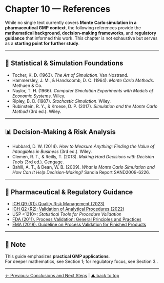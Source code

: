 # Chapter 10 — References

While no single text currently covers **Monte Carlo simulation in a pharmaceutical GMP context**, the following references provide the **mathematical background**, **decision-making frameworks**, and **regulatory guidance** that informed this work.
This chapter is not exhaustive but serves as a **starting point for further study**.

---

## 📘 Statistical & Simulation Foundations

- Tocher, K. D. (1963). *The Art of Simulation*. Van Nostrand.  
- Hammersley, J. M., & Handscomb, D. C. (1964). *Monte Carlo Methods*. Methuen & Co.  
- Naylor, T. H. (1966). *Computer Simulation Experiments with Models of Economic Systems*. Wiley.  
- Ripley, B. D. (1987). *Stochastic Simulation*. Wiley.  
- Rubinstein, R. Y., & Kroese, D. P. (2017). *Simulation and the Monte Carlo Method* (3rd ed.). Wiley.  

---

## 📊 Decision-Making & Risk Analysis

- Hubbard, D. W. (2014). *How to Measure Anything: Finding the Value of Intangibles in Business* (3rd ed.). Wiley.  
- Clemen, R. T., & Reilly, T. (2013). *Making Hard Decisions with Decision Tools* (3rd ed.). Cengage.  
- Bahill, A. T., & Dean, W. B. (2009). *What is Monte Carlo Simulation and How Can It Help Decision-Making?* Sandia Report SAND2009-6226.

---


## 💊 Pharmaceutical & Regulatory Guidance

- [ICH Q9 (R1): Quality Risk Management (2023)](https://www.ich.org/page/quality-guidelines)  
- [ICH Q2 (R2): Validation of Analytical Procedures (2022)](https://www.ich.org/page/quality-guidelines)  
- USP <1210>: *Statistical Tools for Procedure Validation*  
- [FDA (2011). Process Validation: General Principles and Practices](https://www.fda.gov/media/71021/download)  
- [EMA (2018). Guideline on Process Validation for Finished Products](https://www.ema.europa.eu/en/documents/scientific-guideline/guideline-process-validation-finished-products-information-provision-ema-chmp-cvmp-guideline_en.pdf)  

---

## 📌 Note

This guide emphasizes **practical GMP applications**.  
For deeper mathematics, see Section 1; for regulatory focus, see Section 3..

---

[← Previous: Conclusions and Next Steps](chapter09_conclusions-nextsteps.md) | [▲ back to top](../#table-of-contents)
